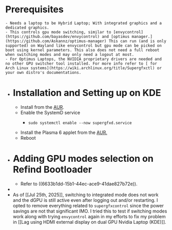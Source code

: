 # Prerequisites
	- Needs a laptop to be Hybrid Laptop; With integrated graphics and a dedicated graphics.
	- This controls gpu mode switching, similar to [envycontrol](https://github.com/bayasdev/envycontrol) and [optimus manager.](https://github.com/Askannz/optimus-manager) This can run (and is only supported) on Wayland like envycontrol but gpu mode can be picked on boot using kernel parameters. This also does not need a full reboot when switching modes and may only need a logout at most.
	- For Optimus Laptops, the NVIDIA proprietary drivers are needed and no other GPU switcher tool installed. For more info refer to [ for Arch Linux systems](https://wiki.archlinux.org/title/Supergfxctl) or your own distro's documentations.
- # Installation and Setting up on KDE
	- Install from the [AUR](https://aur.archlinux.org/packages/supergfxctl/).
	- Enable the SystemD service
		- ```
		  sudo systemctl enable --now supergfxd.service
		  ```
	- Install the Plasma 6 applet from the [AUR.](https://aur.archlinux.org/packages/plasma6-applets-supergfxctl/)
	- Reboot
- # Adding GPU modes selection on Refind Bootloader
	- Refer to ((6633b1dd-15b1-44ec-ace9-41dae827b72e)).
-
- As of [[Jul 25th, 2025]], switching to integrated mode does not work and the dGPU is still active even after logging out and/or restarting. I opted to remove everything related to `supergfxcontrol` since the power savings are not that significant IMO. I tried this to test if switching modes work along with trying `envycontrol` again in my efforts to fix my problem in [[Lag using HDMI external display on dual GPU Nvidia Laptop (KDE)]].